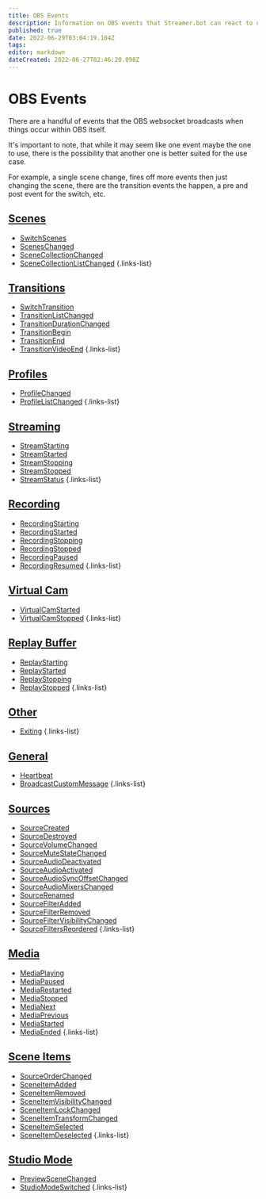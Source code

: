 ```yaml
---
title: OBS Events
description: Information on OBS events that Streamer.bot can react to using actions.
published: true
date: 2022-06-29T03:04:19.104Z
tags: 
editor: markdown
dateCreated: 2022-06-27T02:46:20.098Z
---
```


# OBS Events

There are a handful of events that the OBS websocket broadcasts when things occur within OBS itself.

It's important to note, that while it may seem like one event maybe the one to use, there is the possibility that another one is better suited for the use case.

For example, a single scene change, fires off more events then just changing the scene, there are the transition events the happen, a pre and post event for the switch, etc.

## [Scenes](/en/Integrations/OBS/OBS-Events/Scenes)
* [SwitchScenes](/en/Integrations/OBS/OBS-Events/Scenes/SwitchScenes)
* [ScenesChanged](/en/Integrations/OBS/OBS-Events/Scenes/ScenesChanged)
* [SceneCollectionChanged](/en/Integrations/OBS/OBS-Events/Scenes/SceneCollectionChanged)
* [SceneCollectionListChanged](/en/Integrations/OBS/OBS-Events/Scenes/SceneCollectionListChanged)
{.links-list}
## [Transitions](/en/Integrations/OBS/OBS-Events/Transitions)
* [SwitchTransition](/en/Integrations/OBS/OBS-Events/Transitions/SwitchTransition)
* [TransitionListChanged](/en/Integrations/OBS/OBS-Events/Transitions/TransitionListChanged)
* [TransitionDurationChanged](/en/Integrations/OBS/OBS-Events/Transitions/TransitionDurationChanged)
* [TransitionBegin](/en/Integrations/OBS/OBS-Events/Transitions/TransitionBegin)
* [TransitionEnd](/en/Integrations/OBS/OBS-Events/Transitions/TransitionEnd)
* [TransitionVideoEnd](/en/Integrations/OBS/OBS-Events/Transitions/TransitionVideoEnd)
{.links-list}
## [Profiles](/en/Integrations/OBS/OBS-Events/Profiles)
* [ProfileChanged](/en/Integrations/OBS/OBS-Events/Profiles/ProfileChanged)
* [ProfileListChanged](/en/Integrations/OBS/OBS-Events/Profiles/ProfileListChanged)
{.links-list}
## [Streaming](/en/Integrations/OBS/OBS-Events/Streaming)
* [StreamStarting](/en/Integrations/OBS/OBS-Events/Streaming/StreamStarting)
* [StreamStarted](/en/Integrations/OBS/OBS-Events/Streaming/StreamStarted)
* [StreamStopping](/en/Integrations/OBS/OBS-Events/Streaming/StreamStopping)
* [StreamStopped](/en/Integrations/OBS/OBS-Events/Streaming/StreamStopped)
* [StreamStatus](/en/Integrations/OBS/OBS-Events/Streaming/StreamStatus)
{.links-list}
## [Recording](/en/Integrations/OBS/OBS-Events/Recording)
* [RecordingStarting](/en/Integrations/OBS/OBS-Events/Recording/RecordingStarting)
* [RecordingStarted](/en/Integrations/OBS/OBS-Events/Recording/RecordingStarted)
* [RecordingStopping](/en/Integrations/OBS/OBS-Events/Recording/RecordingStopping)
* [RecordingStopped](/en/Integrations/OBS/OBS-Events/Recording/RecordingStopped)
* [RecordingPaused](/en/Integrations/OBS/OBS-Events/Recording/RecordingPaused)
* [RecordingResumed](/en/Integrations/OBS/OBS-Events/Recording/RecordingResumed)
{.links-list}
## [Virtual Cam](/en/Integrations/OBS/OBS-Events/Virtual-Cam)
* [VirtualCamStarted](/en/Integrations/OBS/OBS-Events/Virtual-Cam/VirtualCamStarted)
* [VirtualCamStopped](/en/Integrations/OBS/OBS-Events/Virtual-Cam/VirtualCamStopped)
{.links-list}
## [Replay Buffer](/en/Integrations/OBS/OBS-Events/Replay-Buffer)
* [ReplayStarting](/en/Integrations/OBS/OBS-Events/Replay-Buffer/ReplayStarting)
* [ReplayStarted](/en/Integrations/OBS/OBS-Events/Replay-Buffer/ReplayStarted)
* [ReplayStopping](/en/Integrations/OBS/OBS-Events/Replay-Buffer/ReplayStopping)
* [ReplayStopped](/en/Integrations/OBS/OBS-Events/Replay-Buffer/ReplayStopped)
{.links-list}
## [Other](/en/Integrations/OBS/OBS-Events/Other)
* [Exiting](/en/Integrations/OBS/OBS-Events/Other/Exiting)
{.links-list}
## [General](/en/Integrations/OBS/OBS-Events/General)
* [Heartbeat](/en/Integrations/OBS/OBS-Events/General/Heartbeat)
* [BroadcastCustomMessage](/en/Integrations/OBS/OBS-Events/General/BroadcastCustomMessage)
{.links-list}
## [Sources](/en/Integrations/OBS/OBS-Events/Sources)
* [SourceCreated](/en/Integrations/OBS/OBS-Events/Sources/SourceCreated)
* [SourceDestroyed](/en/Integrations/OBS/OBS-Events/Sources/SourceDestroyed)
* [SourceVolumeChanged](/en/Integrations/OBS/OBS-Events/Sources/SourceVolumeChanged)
* [SourceMuteStateChanged](/en/Integrations/OBS/OBS-Events/Sources/SourceMuteStateChanged)
* [SourceAudioDeactivated](/en/Integrations/OBS/OBS-Events/Sources/SourceAudioDeactivated)
* [SourceAudioActivated](/en/Integrations/OBS/OBS-Events/Sources/SourceAudioActivated)
* [SourceAudioSyncOffsetChanged](/en/Integrations/OBS/OBS-Events/Sources/SourceAudioSyncOffsetChanged)
* [SourceAudioMixersChanged](/en/Integrations/OBS/OBS-Events/Sources/SourceAudioMixersChanged)
* [SourceRenamed](/en/Integrations/OBS/OBS-Events/Sources/SourceRenamed)
* [SourceFilterAdded](/en/Integrations/OBS/OBS-Events/Sources/SourceFilterAdded)
* [SourceFilterRemoved](/en/Integrations/OBS/OBS-Events/Sources/SourceFilterRemoved)
* [SourceFilterVisibilityChanged](/en/Integrations/OBS/OBS-Events/Sources/SourceFilterVisibilityChanged)
* [SourceFiltersReordered](/en/Integrations/OBS/OBS-Events/Sources/SourceFiltersReordered)
{.links-list}
## [Media](/en/Integrations/OBS/OBS-Events/Media)
* [MediaPlaying](/en/Integrations/OBS/OBS-Events/Media/MediaPlaying)
* [MediaPaused](/en/Integrations/OBS/OBS-Events/Media/MediaPaused)
* [MediaRestarted](/en/Integrations/OBS/OBS-Events/Media/MediaRestarted)
* [MediaStopped](/en/Integrations/OBS/OBS-Events/Media/MediaStopped)
* [MediaNext](/en/Integrations/OBS/OBS-Events/Media/MediaNext)
* [MediaPrevious](/en/Integrations/OBS/OBS-Events/Media/MediaPrevious)
* [MediaStarted](/en/Integrations/OBS/OBS-Events/Media/MediaStarted)
* [MediaEnded](/en/Integrations/OBS/OBS-Events/Media/MediaEnded)
{.links-list}
## [Scene Items](/en/Integrations/OBS/OBS-Events/Scene-Items)
* [SourceOrderChanged](/en/Integrations/OBS/OBS-Events/Scene-Items/SourceOrderChanged)
* [SceneItemAdded](/en/Integrations/OBS/OBS-Events/Scene-Items/SceneItemAdded)
* [SceneItemRemoved](/en/Integrations/OBS/OBS-Events/Scene-Items/SceneItemRemoved)
* [SceneItemVisibilityChanged](/en/Integrations/OBS/OBS-Events/Scene-Items/SceneItemVisibilityChanged)
* [SceneItemLockChanged](/en/Integrations/OBS/OBS-Events/Scene-Items/SceneItemLockChanged)
* [SceneItemTransformChanged](/en/Integrations/OBS/OBS-Events/Scene-Items/SceneItemTransformChanged)
* [SceneItemSelected](/en/Integrations/OBS/OBS-Events/Scene-Items/SceneItemSelected)
* [SceneItemDeselected](/en/Integrations/OBS/OBS-Events/Scene-Items/SceneItemDeselected)
{.links-list}
## [Studio Mode](/en/Integrations/OBS/OBS-Events/Studio-Mode)
* [PreviewSceneChanged](/en/Integrations/OBS/OBS-Events/Studio-Mode/PreviewSceneChanged)
* [StudioModeSwitched](/en/Integrations/OBS/OBS-Events/Studio-Mode/StudioModeSwitched)
{.links-list}
